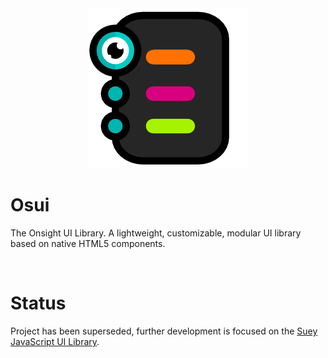 <div align="center">
<img src="./files/logo/osui256.png" alt="Onsight UI Library"/>
</div>

# Osui

The Onsight UI Library. A lightweight, customizable, modular UI library based on native HTML5 components.

<br />

# Status

Project has been superseded, further development is focused on the [Suey JavaScript UI Library](https://github.com/salinityengine/suey).

<br />
